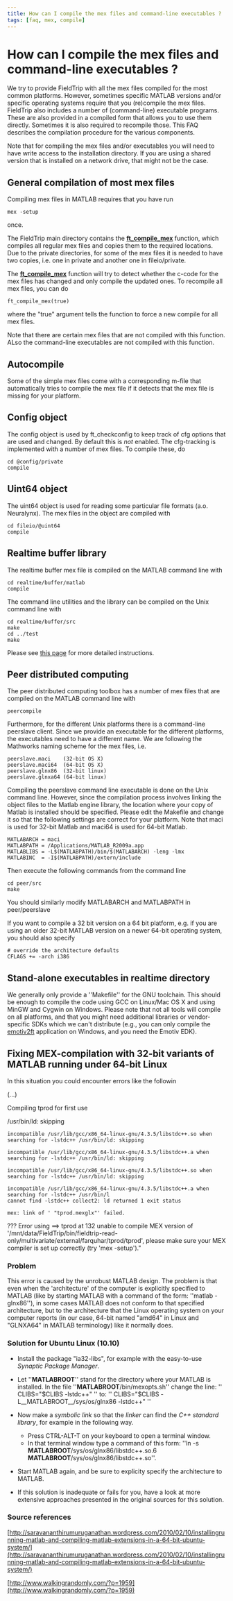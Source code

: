 ```yaml
---
title: How can I compile the mex files and command-line executables ?
tags: [faq, mex, compile]
---
```


#  How can I compile the mex files and command-line executables ?

We try to provide FieldTrip with all the mex files compiled for the most common platforms. However, sometimes specific MATLAB versions and/or specific operating systems require that you (re)compile the mex files. FieldTrip also includes a number of (command-line) executable programs. These are also provided in a compiled form that allows you to use them directly. Sometimes it is also required to recompile those. This FAQ describes the compilation procedure for the various components.

Note that for compiling the mex files and/or executables you will need to have write access to the installation directory. If you are using a shared version that is installed on a network drive, that might not be the case.

## General compilation of most mex files

Compiling mex files in MATLAB requires that you have run

    mex -setup

once.

The FieldTrip main directory contains the **[ft_compile_mex](/reference/ft_compile_mex)** function, which compiles all regular mex files and copies them to the required locations. Due to the private directories, for some of the mex files it is needed to have two copies, i.e. one in private and another one in fileio/private.

The **[ft_compile_mex](/reference/ft_compile_mex)** function will try to detect whether the c-code for the mex files has changed and only compile the updated ones. To recompile all mex files, you can do

    ft_compile_mex(true)

where the "true" argument tells the function to force a new compile for all mex files.

Note that there are certain mex files that are not compiled with this function. ALso the command-line executables are not compiled with this function.

## Autocompile

Some of the simple mex files come with a corresponding m-file that automatically tries to compile the mex file if it detects that the mex file is missing for your platform.

## Config object

The config object is used by ft_checkconfig to keep track of cfg options that are used and changed. By default this is *not* enabled. The cfg-tracking is implemented with a number of mex files. To compile these, do

    cd @config/private
    compile

## Uint64 object

The uint64 object is used for reading some particular file formats (a.o. Neuralynx). The mex files in the object are compiled with

    cd fileio/@uint64
    compile

## Realtime buffer library

The realtime buffer mex file is compiled on the MATLAB command line with

    cd realtime/buffer/matlab
    compile

The command line utilities and the library can be compiled on the Unix command line with

    cd realtime/buffer/src
    make
    cd ../test
    make

Please see [this page](/development/realtime/buffer#compiling_the_code) for more detailed instructions.

## Peer distributed computing

The peer distributed computing toolbox has a number of mex files that are compiled on the MATLAB command line with

    peercompile

Furthermore, for the different Unix platforms there is a command-line peerslave client. Since we provide an executable for the different platforms, the executables need to have a different name. We are following the Mathworks naming scheme for the mex files, i.e.

    peerslave.maci    (32-bit OS X)
    peerslave.maci64  (64-bit OS X)
    peerslave.glnx86  (32-bit linux)
    peerslave.glnxa64 (64-bit linux)

Compiling the peerslave command line executable is done on the Unix command line. However, since the compilation process involves linking the object files to the Matlab engine library, the location where your copy of Matlab is installed should be specified. Please edit the Makefile and change it so that the following settings are correct for your platform. Note that maci is used for 32-bit Matlab and maci64 is used for 64-bit Matlab.

    MATLABARCH = maci
    MATLABPATH = /Applications/MATLAB_R2009a.app
    MATLABLIBS = -L$(MATLABPATH)/bin/$(MATLABARCH) -leng -lmx
    MATLABINC  = -I$(MATLABPATH)/extern/include

Then execute the following commands from the command line

    cd peer/src
    make

You should similarly modify MATLABARCH and MATLABPATH in peer/peerslave

If you want to compile a 32 bit version on a 64 bit platform, e.g. if you are using an older 32-bit MATLAB version on a newer 64-bit operating system, you should also specify

    # override the architecture defaults
    CFLAGS += -arch i386

##  Stand-alone executables in realtime directory

We generally only provide a ''Makefile'' for the GNU toolchain. This should be enough to compile the code using GCC on Linux/Mac OS X and using MinGW and Cygwin on Windows. Please note that not all tools will compile on all platforms, and that you might need additional libraries or vendor-specific SDKs which we can't distribute (e.g., you can only compile the [emotiv2ft](/development/realtime/Emotiv) application on Windows, and you need the Emotiv EDK).

##  Fixing MEX-compilation with 32-bit variants of MATLAB running under 64-bit Linux

In this situation you could encounter errors like the followin

  (...)

  Compiling tprod for first use

  /usr/bin/ld: skipping

    incompatible /usr/lib/gcc/x86_64-linux-gnu/4.3.5/libstdc++.so when searching for -lstdc++ /usr/bin/ld: skipping

    incompatible /usr/lib/gcc/x86_64-linux-gnu/4.3.5/libstdc++.a when searching for -lstdc++ /usr/bin/ld: skipping

    incompatible /usr/lib/gcc/x86_64-linux-gnu/4.3.5/libstdc++.so when searching for -lstdc++ /usr/bin/ld: skipping

    incompatible /usr/lib/gcc/x86_64-linux-gnu/4.3.5/libstdc++.a when searching for -lstdc++ /usr/bin/l
    cannot find -lstdc++ collect2: ld returned 1 exit status

    mex: link of ' "tprod.mexglx"' failed.

  ??? Error using ==> tprod at 132 unable to compile MEX version of '/mnt/data/FieldTrip/bin/fieldtrip-read-only/multivariate/external/farquhar/tprod/tprod', please make sure your MEX compiler is set up correctly (try 'mex -setup')."

### Problem

This error is caused by the unrobust MATLAB design. The problem is that even when the 'architecture' of the computer is explicitly specified to MATLAB (like by starting MATLAB with a command of the form: ''matlab -glnx86''), in some cases MATLAB does not conform to that specified architecture, but to the architecture that the Linux operating system on your computer reports (in our case, 64-bit named "amd64" in Linux and "GLNXA64" in MATLAB terminology) like it normally does.

### Solution for Ubuntu Linux (10.10)

*  Install the package "ia32-libs", for example with the easy-to-use *Synaptic Package Manager*.

*  Let ''__MATLABROOT__'' stand for the directory where your MATLAB is installed. In the file   ''__MATLABROOT__/bin/mexopts.sh'' change the line:
'' CLIBS="$CLIBS -lstdc++" ''
to:
'' CLIBS="$CLIBS -L__MATLABROOT__/sys/os/glnx86 -lstdc++" ''

*  Now make a *symbolic link* so that the *linker* can find the *C++ standard library*, for example in the following way.
    * Press CTRL-ALT-T on your keyboard to open a terminal window.
    * In that terminal window type a command of this form:
''ln -s __MATLABROOT__/sys/os/glnx86/libstdc++.so.6 __MATLABROOT__/sys/os/glnx86/libstdc++.so''.

*  Start MATLAB again, and be sure to explicity specify the architecture to MATLAB.
 * If this solution is inadequate or fails for you, have a look at more extensive approaches presented in the original sources for this solution.

### Source references

[http://saravananthirumuruganathan.wordpress.com/2010/02/10/installingrunning-matlab-and-compiling-matlab-extensions-in-a-64-bit-ubuntu-system/](http://saravananthirumuruganathan.wordpress.com/2010/02/10/installingrunning-matlab-and-compiling-matlab-extensions-in-a-64-bit-ubuntu-system/)

[http://www.walkingrandomly.com/?p=1959](http://www.walkingrandomly.com/?p=1959)

